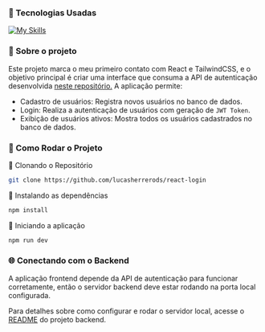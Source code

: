 ### 🚀 Tecnologias Usadas

[![My Skills](https://skillicons.dev/icons?i=react,tailwind,vite)](https://skillicons.dev)


### 🔗 Sobre o projeto

Este projeto marca o meu primeiro contato com React e TailwindCSS, e o objetivo principal é criar uma interface que consuma a API de autenticação desenvolvida <a href="https://github.com/lucasherrerods/node-api-auth">neste repositório.</a> A aplicação permite:

- Cadastro de usuários: Registra novos usuários no banco de dados.
- Login: Realiza a autenticação de usuários com geração de `JWT Token`.
- Exibição de usuários ativos: Mostra todos os usuários cadastrados no banco de dados.


### 📂 Como Rodar o Projeto

🔹 Clonando o Repositório
   ```sh
   git clone https://github.com/lucasherrerods/react-login
   ```
🔹 Instalando as dependências
   ```sh
   npm install
   ```
🔹 Iniciando a aplicação
   ```sh
   npm run dev
   ```

### 🌐 Conectando com o Backend
A aplicação frontend depende da API de autenticação para funcionar corretamente, então o servidor backend deve estar rodando na porta local configurada.

Para detalhes sobre como configurar e rodar o servidor local, acesse o <a href="https://github.com/lucasherrerods/node-api-auth/blob/main/README.md">README</a> do projeto backend.